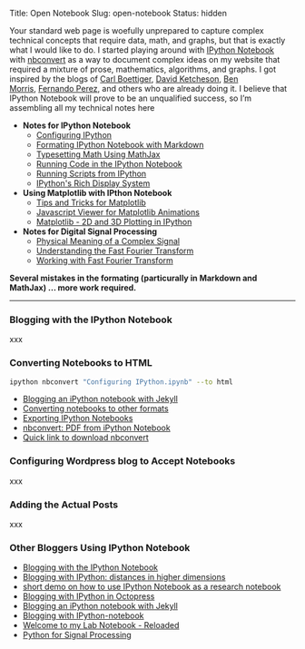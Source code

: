 Title: Open Notebook
Slug: open-notebook
Status: hidden

Your standard web page is woefully unprepared to capture complex technical concepts
that require data, math, and graphs, but that is exactly what I would like to do.
I started playing around with [IPython Notebook][01] with [nbconvert][06]
as a way to document complex ideas on my website that required a mixture of 
prose, mathematics, algorithms, and graphs.
I got inspired by the blogs of
[Carl Boettiger][02], [David Ketcheson][03], [Ben Morris][04], [Fernando Perez][05],
and others who are already doing it.
I believe that IPython Notebook will prove to be an unqualified success,
so I’m assembling all my technical notes here

* **Notes for IPython Notebook**
    * [Configuring IPython](/notebooks/configuring-ipython.html)
    * [Formating IPython Notebook with Markdown](/notebooks/formating-ipython-notebook-with-markdown.html)
    * [Typesetting Math Using MathJax](/notebooks/typesetting-math-using-mathjax.html)
    * [Running Code in the IPython Notebook](/notebooks/running-code-in-the-ipython-notebook.html)
    * [Running Scripts from IPython](/notebooks/running-scripts-from-ipython.html)
    * [IPython's Rich Display System](/notebooks/ipython's-rich-display-system.html)
* **Using Matplotlib with IPthon Notebook**
    * [Tips and Tricks for Matplotlib](/notebooks/tips-and-tricks-for-matplotlib.html)
    * [Javascript Viewer for Matplotlib Animations](/notebooks/javascript-viewer-for-matplotlib-animations.html)
    * [Matplotlib - 2D and 3D Plotting in IPython](/notebooks/matplotlib-2d-and-3d-plotting-in-ipython.html)
* **Notes for Digital Signal Processing**
    * [Physical Meaning of a Complex Signal](/notebooks/physical-meaning-of-a-complex-signal.html)
    * [Understanding the Fast Fourier Transform](/notebooks/understanding-the-fast-fourier-transform.html)
    * [Working with Fast Fourier Transform](/notebooks/working-with-fast-fourier-transform.html)

**Several mistakes in the formating (particurally in Markdown and MathJax) ... more work required.**

-----

### Blogging with the IPython Notebook
xxx

### Converting Notebooks to HTML
``` bash
ipython nbconvert "Configuring IPython.ipynb" --to html
```
* [Blogging an iPython notebook with Jekyll](http://www.davidketcheson.info/2012/10/11/blogging_ipython_notebooks_with_jekyll.html)
* [Converting notebooks to other formats](http://ipython.org/ipython-doc/stable/interactive/nbconvert.html)
* [Exporting IPython Notebooks](http://frenticb.blogspot.com/2013/02/exporting-ipython-notebooks.html)
* [nbconvert: PDF from iPython Notebook](http://technicaltidbit.blogspot.com/2013/07/nbconvert-pdf-from-ipython-notebook.html)
* [Quick link to download nbconvert](http://technicaltidbit.blogspot.com/2013/07/quick-link-to-download-nbconvert_15.html)

### Configuring Wordpress blog to Accept Notebooks
xxx

### Adding the Actual Posts
xxx

### Other Bloggers Using IPython Notebook
* [Blogging with the IPython Notebook](http://blog.fperez.org/2012/09/blogging-with-ipython-notebook.html)
* [Blogging with IPython: distances in higher dimensions](http://www.bendmorris.com/2013/05/blogging-with-ipython-distances-in.html)
* [short demo on how to use IPython Notebook as a research notebook](http://www.randalolson.com/2012/05/12/a-short-demo-on-how-to-use-ipython-notebook-as-a-research-notebook/)
* [Blogging with IPython in Octopress](http://jakevdp.github.io/blog/2012/10/04/blogging-with-ipython)
* [Blogging an iPython notebook with Jekyll](http://www.davidketcheson.info/2012/10/11/blogging_ipython_notebooks_with_jekyll.html)
* [Blogging with IPython-notebook](http://home.badc.rl.ac.uk/spascoe/blog/blogging-with-ipython-notebook.html)
* [Welcome to my Lab Notebook - Reloaded](http://carlboettiger.info/2012/09/28/Welcome-to-my-lab-notebook.html)
* [Python for Signal Processing](http://python-for-signal-processing.blogspot.com/)

[01]:http://ipython.org/notebook.html
[02]:http://carlboettiger.info/2012/09/28/Welcome-to-my-lab-notebook.html
[03]:http://www.davidketcheson.info/2012/10/11/blogging_ipython_notebooks_with_jekyll.html
[04]:http://www.bendmorris.com/2013/05/blogging-with-ipython-distances-in.html
[05]:http://blog.fperez.org/2012/09/blogging-with-ipython-notebook.html
[06]:http://github.com/ipython/nbconvert
